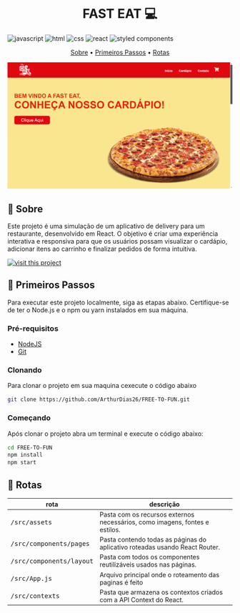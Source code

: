 [JAVASCRIPT__BADGE]: https://img.shields.io/badge/JavaScript-F7DF1E?logo=javascript&logoColor=000
[REACT__BADGE]: https://img.shields.io/badge/React-%2320232a.svg?logo=react&logoColor=%2361DAFB
[STYLEDCOMPONENTS__BADGE]:https://img.shields.io/badge/styled--components-DB7093?style=flat&logo=styled-components&logoColor=white
[HTML__BADGE]: https://img.shields.io/badge/HTML-%23E34F26.svg?logo=html5&logoColor=white
[CSS__BADGE]: https://img.shields.io/badge/CSS-1572B6?logo=css3&logoColor=fff
[PROJECT__BADGE]: https://img.shields.io/badge/📱Visit_this_project-000?style=for-the-badge&logo=project
[PROJECT__URL]: https://fast-eat-arthurdias.vercel.app


<h1 align="center" style="font-weight: bold;">FAST EAT 💻</h1>

![javascript][JAVASCRIPT__BADGE]
![html][HTML__BADGE]
![css][CSS__BADGE]
![react][REACT__BADGE]
![styled components][STYLEDCOMPONENTS__BADGE]

<p align="center">
 <a href="#about">Sobre</a> • 
 <a href="#started">Primeiros Passos</a> • 
  <a href="#routes">Rotas</a> 
</p>


<p align="center">
    <img src="./src/assets/images/project-preview.png">
</p>

<h2 id="about">📌 Sobre</h2>


Este projeto é uma simulação de um aplicativo de delivery para um restaurante, desenvolvido em React. O objetivo é criar uma experiência interativa e responsiva para que os usuários possam visualizar o cardápio, adicionar itens ao carrinho e finalizar pedidos de forma intuitiva.

[![visit this project][PROJECT__BADGE]][PROJECT__URL]



<h2 id="started">🚀 Primeiros Passos</h2>


Para executar este projeto localmente, siga as etapas abaixo. Certifique-se de ter o Node.js e o npm ou yarn instalados em sua máquina.

<h3>Pré-requisitos</h3>



- [NodeJS](https://nodejs.org/en)
- [Git](https://git-scm.com/downloads)

<h3>Clonando</h3>
Para clonar o projeto em sua maquina cexecute o código abaixo

```bash
git clone https://github.com/ArthurDias26/FREE-TO-FUN.git
```

<h3>Começando</h3>

Após clonar o projeto abra um terminal e execute o código abaixo:

```bash
cd FREE-TO-FUN
npm install
npm start
```

<h2 id="routes">📍 Rotas</h2>


| rota               | descrição                                          
|----------------------|-----------------------------------------------------
| <kbd>/src/assets</kbd>     | Pasta com os recursos externos necessários, como imagens, fontes e estilos.
| <kbd>/src/components/pages</kbd>     | Pasta contendo todas as páginas do aplicativo roteadas usando React Router.
| <kbd>/src/components/layout</kbd>     | Pasta com todos os componentes reutilizáveis ​​usados ​​nas páginas.
<kbd>/src/App.js</kbd>     | Arquivo principal onde o roteamento das paginas é feito
| <kbd>/src/contexts</kbd>     | Pasta que armazena os contextos criados com a API Context do React.






